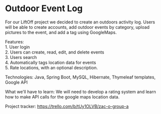 # Outdoor Event Log


For our LiftOff project we decided to create an outdoors activity log. Users will be able to create accounts, add outdoor events by category, upload pictures to the event, and add a tag using GoogleMaps.


Features:<br> 1. User login<br>
          2. Users can create, read, edit, and delete events<br>
          3. Users search<br>
          4. Automatically tags location data for events<br>
          5. Rate locations, with an optional description.<br>

Technologies: Java, Spring Boot, MySQL, Hibernate, Thymeleaf templates, Google API


What we'll have to learn: We will need to develop a rating system and learn how to make API calls for the google maps location data.

Project tracker: https://trello.com/b/tUy1OLVB/zac-o-group-a
